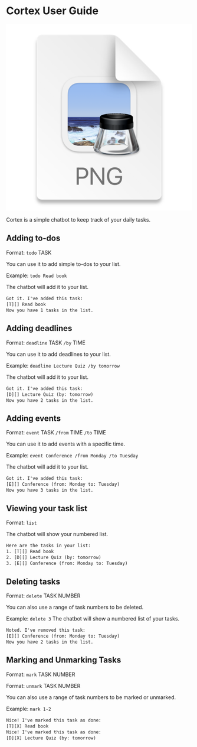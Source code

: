 # Cortex User Guide


![img.png](docs/Ui.png)

Cortex is a simple chatbot to keep track of your daily tasks.

## Adding to-dos

Format: `todo` TASK

You can use it to add simple to-dos to your list.

Example: `todo Read book`

The chatbot will add it to your list.
```
Got it. I've added this task:
[T][] Read book
Now you have 1 tasks in the list.
```


## Adding deadlines

Format: `deadline` TASK `/by` TIME

You can use it to add deadlines to your list.

Example: `deadline Lecture Quiz /by tomorrow`

The chatbot will add it to your list.

```
Got it. I've added this task:
[D][] Lecture Quiz (by: tomorrow)
Now you have 2 tasks in the list.
```
## Adding events

Format: `event` TASK `/from` TIME `/to` TIME

You can use it to add events with a specific time.

Example: `event Conference /from Monday /to Tuesday`

The chatbot will add it to your list.

```
Got it. I've added this task:
[E][] Conference (from: Monday to: Tuesday)
Now you have 3 tasks in the list.
```

## Viewing your task list

Format: `list`

The chatbot will show your numbered list.

```
Here are the tasks in your list:
1. [T][] Read book
2. [D][] Lecture Quiz (by: tomorrow)
3. [E][] Conference (from: Monday to: Tuesday)
```


## Deleting tasks

Format: `delete` TASK NUMBER

You can also use a range of task numbers to be deleted.

Example: `delete 3`
The chatbot will show a numbered list of your tasks.

```
Noted. I've removed this task:
[E][] Conference (from: Monday to: Tuesday)
Now you have 2 tasks in the list.
```

## Marking and Unmarking Tasks

Format: `mark` TASK NUMBER

Format: `unmark` TASK NUMBER

You can also use a range of task numbers to be marked or unmarked.

Example: `mark 1-2`

```
Nice! I've marked this task as done:
[T][X] Read book
Nice! I've marked this task as done:
[D][X] Lecture Quiz (by: tomorrow)
```